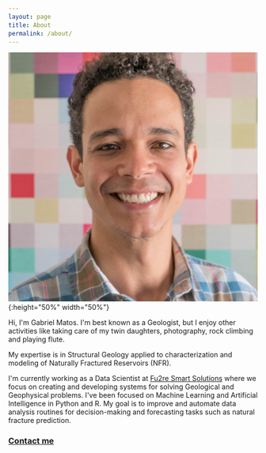 ```yaml
---
layout: page
title: About
permalink: /about/
---
```


![Profile picture](https://raw.githubusercontent.com/gcmatos/gcmatos.github.io/master/images/profile.jpg){:height="50%" width="50%"}

Hi, I'm Gabriel Matos. I'm best known as a Geologist, but I enjoy other activities like taking care of my twin daughters, photography, rock climbing and playing flute.

My expertise is in Structural Geology applied to characterization and modeling of Naturally Fractured Reservoirs (NFR).

I'm currently working as a Data Scientist at [Fu2re Smart Solutions](https://www.fu2re.com.br/) where we focus on creating and developing systems for solving Geological and Geophysical problems. I've been focused on Machine Learning and Artificial Intelligence in Python and R. My goal is to improve and automate data analysis routines for decision-making and forecasting tasks such as natural fracture prediction.  

### [Contact me](mailto:gcmatos@gmail.com)

